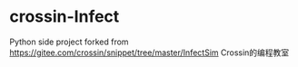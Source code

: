 # crossin-Infect

Python side project forked from https://gitee.com/crossin/snippet/tree/master/InfectSim
Crossin的编程教室
